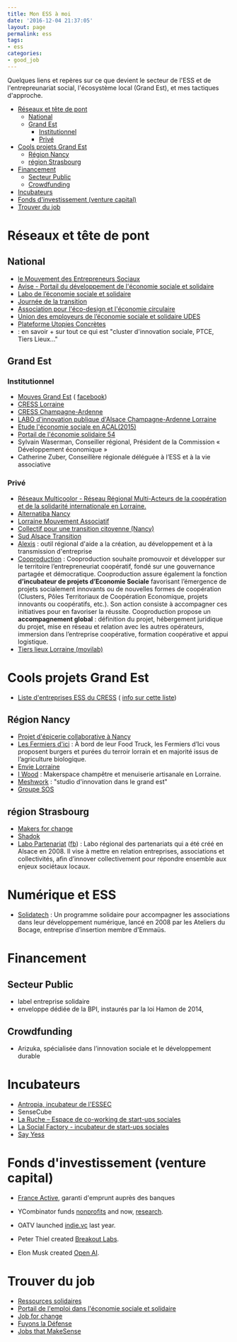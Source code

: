 ```yaml
---
title: Mon ESS à moi
date: '2016-12-04 21:37:05'
layout: page
permalink: ess
tags:
- ess
categories:
- good_job
---
```


Quelques liens et repères sur ce que devient le secteur de l'ESS et de l'entrepreunariat social, l'écosystème local (Grand Est), et mes tactiques d'approche.



<!--more-->

<!-- TOC depthFrom:1 depthTo:6 withLinks:1 updateOnSave:1 orderedList:0 -->

- [Réseaux et tête de pont](#rseaux-et-tte-de-pont)
	- [National](#national)
	- [Grand Est](#grand-est)
		- [Institutionnel](#institutionnel)
		- [Privé](#priv)
- [Cools projets Grand Est](#cools-projets-grand-est)
	- [Région Nancy](#rgion-nancy)
	- [région Strasbourg](#rgion-strasbourg)
- [Financement](#financement)
	- [Secteur Public](#secteur-public)
	- [Crowdfunding](#crowdfunding)
- [Incubateurs](#incubateurs)
- [Fonds d'investissement (venture capital)](#fonds-dinvestissement-venture-capital)
- [Trouver du job](#trouver-du-job)

<!-- /TOC -->



# Réseaux et tête de pont

## National

- [le Mouvement des Entrepreneurs Sociaux](http://mouves.org/)
- [Avise - Portail du développement de l'économie sociale et solidaire](http://www.avise.org/)
- [Labo de l’économie sociale et solidaire](http://www.lelabo-ess.org/?-Presentation-)
- [Journée de la transition](http://www.journeetransition.org/)
- [Association pour l'éco-design et l'économie circulaire](http://www.apedec.org/)
- [Union des employeurs de l’économie sociale et solidaire UDES]()
- [Plateforme Utopies Concrètes](http://utopies-concretes.org/#/fr/map)
- [](http://lecinquiemepole.fr/?page_id=99) : en savoir + sur tout ce qui est "cluster d'innovation sociale, PTCE, Tiers Lieux..."

## Grand Est

### Institutionnel

- [Mouves Grand Est](http://mouves.org/nos-missions/federer-et-influer/federer-les-entrepreneurs-sociaux/lorraine/) ( [facebook](https://www.facebook.com/mouves.lorraine))
- [CRESS Lorraine](http://www.cress-lorraine.org/fr/accueil.html)
- [CRESS Champagne-Ardenne](http://cresca.fr/)
- [LABO d'innovation publique d'Alsace Champagne-Ardenne Lorraine](http://labo-public.fr/)
- [ Etude l'économie sociale en ACAL(2015)](http://www.oref-alsace.org/document/leconomie-sociale-et-solidaire-en-acal)
- [Portail de l'économie solidaire 54 ](http://www.economiesolidaire.meurthe-et-moselle.fr/)
- Sylvain Waserman, Conseiller régional, Président de la Commission « Développement économique »
- Catherine Zuber, Conseillère régionale déléguée à l’ESS et à la vie associative

### Privé

- [Réseaux Multicoolor - Réseau Régional Multi-Acteurs de la coopération et de la solidarité internationale en Lorraine.](http://www.multicoolor.org/)
- [Alternatiba Nancy](http://alternatiba-nancy.fr/)
- [Lorraine Mouvement Associatif](http://www.lorrainemouvementassociatif.org/)
- [Collectif pour une transition citoyenne (Nancy)](http://www.transitioncitoyenne.org/)
- [Sud Alsace Transition](http://www.sud-alsace-transition.net/)
- [Alexis](http://www.alexis.fr/) : outil régional d'aide a la création, au développement et à la transmission d'entreprise
- [Cooproduction](http://www.cooproduction.coop/) : Cooproduction souhaite promouvoir et développer sur le territoire l’entrepreneuriat coopératif, fondé sur une gouvernance partagée et démocratique. Cooproduction assure également la fonction **d’incubateur de projets d’Economie Sociale** favorisant l’émergence de projets socialement innovants ou de nouvelles formes de coopération (Clusters, Pôles Territoriaux de Coopération Economique, projets innovants ou coopératifs, etc.). Son action consiste à accompagner ces initiatives pour en favoriser la réussite.
Cooproduction propose un **accompagnement global** : définition du projet, hébergement juridique du projet, mise en réseau et relation avec les autres opérateurs, immersion dans l’entreprise coopérative, formation coopérative et appui logistique.
- [Tiers lieux Lorraine (movilab)](http://movilab.org/index.php?title=Portail:Tiers-Lieux_en_Lorraine)

# Cools projets Grand Est

- [Liste d'entreprises ESS du CRESS](http://liste-entreprises.cncres.org/region/alsace-champagne-ardenne-lorraine/) ( [info sur cette liste](http://www.cress-lorraine.org/fr/liste-des-entreprises-ess.html))

## Région Nancy

- [Projet d'épicerie collaborative à Nancy](https://www.facebook.com/epiceriecollabnancy/)
- [Les Fermiers d'ici](http://www.fermiersdici.com/food-truck/) : À bord de leur Food Truck, les Fermiers d’Ici vous proposent burgers et purées du terroir lorrain et en majorité issus de l’agriculture biologique.
- [Envie Lorraine](http://envie-nancy.fr/)
- [I Wood](http://i-wood.fr/) : Makerspace champêtre et menuiserie artisanale en Lorraine.
- [Meshwork](http://meshwork.fr/) : "studio d'innovation dans le grand est"
- [Groupe SOS](http://www.groupe-sos.org/)

## région Strasbourg

- [Makers for change](http://makersforchange.org/)
- [Shadok](http://makersforchange.org/)
- [Labo Partenariat](http://www.lelabo-partenariats.org/) ([fb](https://www.facebook.com/labodespartenariats/)) :  Labo régional des partenariats qui a été créé en Alsace en 2008. Il vise à mettre en relation entreprises, associations et collectivités, afin d’innover collectivement pour répondre ensemble aux enjeux sociétaux locaux.


# Numérique et ESS

- [Solidatech](www.solidatech.fr) : Un programme solidaire pour accompagner les associations dans leur développement numérique, lancé en 2008 par les Ateliers du Bocage, entreprise d’insertion
membre d'Emmaüs.

# Financement

## Secteur Public

- label entreprise solidaire
- enveloppe dédiée de la BPI, instaurés par la loi Hamon de 2014,

## Crowdfunding

- Arizuka, spécialisée dans l’innovation sociale et le développement durable

# Incubateurs

- [Antropia, incubateur de l'ESSEC](http://antropia.essec.fr/)
- SenseCube
- [La Ruche – Espace de co-working de start-ups sociales](http://la-ruche.net/)
- [La Social Factory - incubateur de start-ups sociales](http://social-factory.org/)
- [Say Yess](http://www.say-yess.com/)

# Fonds d'investissement (venture capital)

- [France Active](http://www.franceactive.org/), garanti d'emprunt auprès des banques

- YCombinator funds [nonprofits](https://www.ycombinator.com/nonprofits/) and now, [research](https://ycr.org/).
- OATV launched [indie.vc](http://www.indie.vc/) last year.
- Peter Thiel created [Breakout Labs](http://www.breakoutlabs.org/).
- Elon Musk created [Open AI](http://www.csmonitor.com/Technology/2015/1214/Open-AI-Effort-to-democratize-artificial-intelligence-research).

# Trouver du job

- [Ressources solidaires](http://www.ressources-solidaires.org/spip.php?page=espace-emploi)
- [Portail de l'emploi dans l'économie sociale et solidaire](http://www.emploi-ess.fr/)
- [Job for change](http://jobforchange.org/jobs/)
- [Fuyons la Défense](http://www.fuyonsladefense.com/)
- [Jobs that MakeSense](http://jobs.makesense.org/)
